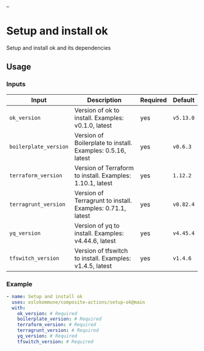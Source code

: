 
<!-- BOILERPLATE BEGIN -->
<!-- Generated by running `make docs` from the project root -->–

# Setup and install ok

Setup and install ok and its dependencies

## Usage

### Inputs

|        Input        |                        Description                        |Required|  Default  |
|---------------------|-----------------------------------------------------------|--------|-----------|
|`ok_version`         |Version of ok to install. Examples: v0.1.0, latest         |yes     |``v5.13.0``|
|`boilerplate_version`|Version of Boilerplate to install. Examples: 0.5.16, latest|yes     |``v0.6.3`` |
|`terraform_version`  |Version of Terraform to install. Examples: 1.10.1, latest  |yes     |``1.12.2`` |
|`terragrunt_version` |Version of Terragrunt to install. Examples: 0.71.1, latest |yes     |``v0.82.4``|
|`yq_version`         |Version of yq to install. Examples: v4.44.6, latest        |yes     |``v4.45.4``|
|`tfswitch_version`   |Version of tfswitch to install. Examples: v1.4.5, latest   |yes     |``v1.4.6`` |

### Example

```yaml
- name: Setup and install ok
  uses: oslokommune/composite-actions/setup-ok@main
  with:
    ok_version: # Required
    boilerplate_version: # Required
    terraform_version: # Required
    terragrunt_version: # Required
    yq_version: # Required
    tfswitch_version: # Required
```



<!-- BOILERPLATE END -->